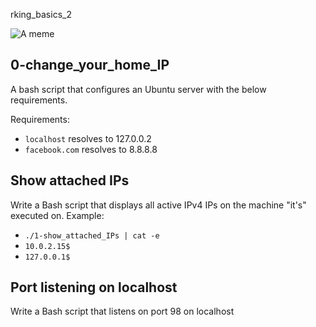 
rking_basics_2

![A meme]()

## 0-change_your_home_IP

A bash script that configures an Ubuntu server with the below requirements.

Requirements:
- ``` localhost ``` resolves to 127.0.0.2
- ``` facebook.com ``` resolves to 8.8.8.8

## Show attached IPs

Write a Bash script that displays all active IPv4 IPs on the machine "it's" executed on.
Example:
- ```./1-show_attached_IPs | cat -e```
- ```10.0.2.15$```
- ```127.0.0.1$```

## Port listening on localhost

Write a Bash script that listens on port 98 on localhost

